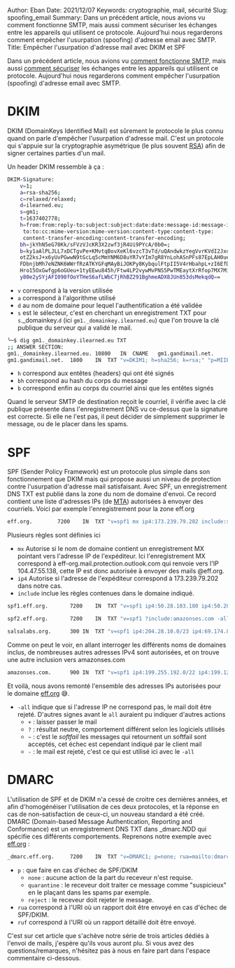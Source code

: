 Author: Eban
Date: 2021/12/07
Keywords: cryptographie, mail, sécurité
Slug: spoofing_email
Summary: Dans un précédent article, nous avions vu comment fonctionne SMTP, mais aussi comment sécuriser les échanges entre les appareils qui utilisent ce protocole. Aujourd'hui nous regarderons comment empêcher l'usurpation (spoofing) d'adresse email avec SMTP.
Title: Empêcher l'usurpation d'adresse mail avec DKIM et SPF

Dans un précédent article, nous avions vu [comment fonctionne SMTP](https://ilearned.eu/smtp.html), mais aussi [comment sécuriser](https://ilearned.eu/secu_smtp.html) les échanges entre les appareils qui utilisent ce protocole. Aujourd'hui nous regarderons comment empêcher l'usurpation (spoofing) d'adresse email avec SMTP.

# DKIM

DKIM (DomainKeys Identified Mail) est sûrement le protocole le plus connu quand on parle d'empêcher l'usurpation d'adresse mail. C'est un protocole qui s'appuie sur la cryptographie asymétrique (le plus souvent [RSA](https://ilearned.eu/rsa.html)) afin de signer certaines parties d'un mail.

Un header DKIM ressemble à ça : 

```bash
DKIM-Signature: 
	v=1; 
	a=rsa-sha256; 
	c=relaxed/relaxed; 
	d=ilearned.eu; 
	s=gm1;
	t=1637402778;
	h=from:from:reply-to:subject:subject:date:date:message-id:message-id:
	 to:to:cc:mime-version:mime-version:content-type:content-type:
	 content-transfer-encoding:content-transfer-encoding;
	bh=jkYhN5eG70Kk/sFVzVJcKR3X2zwf3jR4Ui9PYcA/0b0=;
	b=ky1aAlPLJLL7xDCTgvPe+KMvtqBovXeKl6vzcT3vTd/uQAndwkzYegVvrKVdI2JxdGSVJ8
	otZ2ksJ+x6yUvPGwwN9tGcLq5cMmYNM6D8uYR7vYIm7gR8YnLohASnPFs87EpLAH0ue32L
	FDbnjbMh7eNZNK6WWrfRzATKYGFqMAyBiJOKPy8KybqulFtpII5V4rHbahpL+zI6EfDBXP
	Hro15OxGwfgp6oGUeu+1tyEEwu845h/Ftw4LP2vywMvPNS5PwTMEaytXrRfop7MX7Min4B
	y80e2ySYjAFI098fOoYTHeS6afLWbC7jRhBZ291BghmeADX8JUn853dsMekqdQ==

```

- `v` correspond à la version utilisée
- `a` correspond à l'algorithme utilisé
- `d` au nom de domaine pour lequel l'authentification a été validée
- `s` est le sélecteur, c'est en cherchant un enregistrement TXT pour `s`._domainkey.`d` (ici `gm1._domainkey.ilearned.eu`) que l'on trouve la clé publique du serveur qui a validé le mail.
    
```bash
╰─$ dig gm1._domainkey.ilearned.eu TXT                                                                                                                                                                                                    
;; ANSWER SECTION:
gm1._domainkey.ilearned.eu. 10800	IN	CNAME	gm1.gandimail.net.
gm1.gandimail.net.	1800	IN	TXT	"v=DKIM1; h=sha256; k=rsa;" "p=MIIBIjANBgkqhkiG9w0BAQEFAAOCAQ8AMIIBCgKCAQEAp8Mks4TXRqy7GjW3uIN2pfL+lnTNzEBYnYvoh9WbYseieVQIysX3tAPFz3oCoPlANa31gj/slInQVi" "B6tVb59Sw2loR1MS7HGp8g/5LaNI7KIdojiTDalLJCi4VK4Kw6eOIE/dAM/qKe3KrvU2EvSfVeU/emXU/B483vgWLWbakyiMekQN6mc+JZkegcmefambtVxrYqLswQLM9EwQ4fQPI/x8H067cOZfOe" "jPF3+a+uwbjOC8x5xVfAsNMjFmNDYoKaSjxcrX0fw54p/+5N1ciKdN7mCqsXrtb3ZRwn6TddzJR6ji0ID8fV4Y8/nUhLftsD4FRw54p7Hd3Ds1UseQIDAQAB"
```
    
- `h` correspond aux entêtes (headers) qui ont été signés
- `bh` correspond au hash du corps du message
- `b` correspond enfin au corps du courriel ainsi que les entêtes signés

Quand le serveur SMTP de destination reçoit le courriel, il vérifie avec la clé publique présente dans l'enregistrement DNS vu ce-dessus que la signature est correcte. Si elle ne l'est pas, il peut décider de simplement supprimer le message, ou de le placer dans les spams.

# SPF

SPF (Sender Policy Framework) est un protocole plus simple dans son fonctionnement que DKIM mais qui propose aussi un niveau de protection contre l'usurpation d'adresse mail satisfaisant. Avec SPF, un enregistrement DNS TXT est publié dans la zone du nom de domaine d'envoi. Ce record contient une liste d'adresses IPs (de [MTA](https://ilearned.eu/smtp.html)) autorisées à envoyer des courriels. Voici par exemple l'enregistrement pour la zone eff.org

```bash
eff.org.		7200	IN	TXT	"v=spf1 mx ip4:173.239.79.202 include:spf1.eff.org include:spf2.eff.org include:spf.protection.outlook.com include:salsalabs.org -all"
```

Plusieurs règles sont définies ici

- `mx` Autorise si le nom de domaine contient un enregistrement MX pointant vers l'adresse IP de l'expéditeur. Ici l'enregistrement MX correspond à eff-org.mail.protection.outlook.com qui renvoie vers l'IP 104.47.55.138, cette IP est donc autorisée à envoyer des mails @eff.org.
- `ip4` Autorise si l'adresse de l'expéditeur correspond à 173.239.79.202 dans notre cas.
- `include` inclue les règles contenues dans le domaine indiqué.
    
```bash
spf1.eff.org.		7200	IN	TXT	"v=spf1 ip4:50.28.103.180 ip4:50.28.103.181 ip4:67.212.170.242 ?ip4:128.199.236.247 ?ip4:38.229.72.13 ?ip4:165.117.251.93 ?ip4:38.99.228.141 ?ip4:78.47.153.197 -all"
```
    
```bash
spf2.eff.org.		7200	IN	TXT	"v=spf1 ?include:amazonses.com -all"
```
   
```bash
salsalabs.org.		300	IN	TXT	"v=spf1 ip4:204.28.10.0/23 ip4:69.174.82.0/23 ip4:147.253.0.0/16 ip4:192.174.0.0/16 ip4:156.70.0.0/16 -all"
```
    
Comme on peut le voir, en allant interroger les différents noms de domaines inclus, de nombreuses autres adresses IPv4 sont autorisées, et on trouve une autre inclusion vers amazonses.com
    
```bash
amazonses.com.		900	IN	TXT	"v=spf1 ip4:199.255.192.0/22 ip4:199.127.232.0/22 ip4:54.240.0.0/18 ip4:69.169.224.0/20 ip4:23.249.208.0/20 ip4:23.251.224.0/19 ip4:76.223.176.0/20 ip4:54.240.64.0/19 ip4:54.240.96.0/19 ip4:52.82.172.0/22 -all"
```
    
Et voilà, nous avons remonté l'ensemble des adresses IPs autorisées pour le domaine [eff.org](http://eff.org) 😅.
    
- `-all` indique que si l'adresse IP ne correspond pas, le mail doit être rejeté. D'autres signes avant le `all` auraient pu indiquer d'autres actions
    - `+` : laisser passer le mail
    - `?` : résultat neutre, comportement différent selon les logiciels utilisés
    - `~` : c'est le *softfail* les messages qui retournent un softfail sont acceptés, cet échec est cependant indiqué par le client mail
    - `-` : le mail est rejeté, c'est ce qui est utilisé ici avec le `-all`

# DMARC

L'utilisation de SPF et de DKIM n'a cessé de croitre ces dernières années, et afin d'homogénéiser l'utilisation de ces deux protocoles, et la réponse en cas de non-satisfaction de ceux-ci, un nouveau standard a été créé. DMARC (Domain-based Message Authentication, Reporting and Conformance) est un enregistrement DNS TXT dans _dmarc.NDD qui spécifie ces différents comportements. Reprenons notre exemple avec [eff.org](http://eff.org) : 

```bash
_dmarc.eff.org.		7200	IN	TXT	"v=DMARC1; p=none; rua=mailto:dmarc_rua@eff.org; ruf=mailto:dmarc_ruf@eff.org;"
```

- `p` : que faire en cas d'échec de SPF/DKIM
    - `none` : aucune action de la part du receveur n'est requise.
    - `quarantine` : le receveur doit traiter ce message comme "suspicieux" en le plaçant dans les spams par exemple.
    - `reject` : le receveur doit rejeter le message.
- `rua` correspond à l'URI où un rapport doit être envoyé en cas d'échec de SPF/DKIM.
- `ruf` correspond à l'URI où un rapport détaillé doit être envoyé.

C'est sur cet article que s'achève notre série de trois articles dédiés à l'envoi de mails, j'espère qu'ils vous auront plu. Si vous avez des questions/remarques, n'hésitez pas à nous en faire part dans l'espace commentaire ci-dessous.

